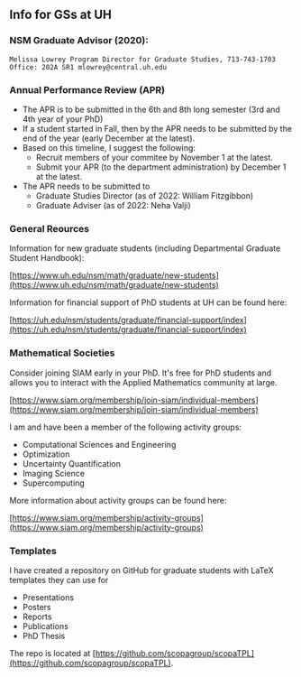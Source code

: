 ## Info for GSs at UH

### NSM Graduate Advisor (2020):
``
Melissa Lowrey
Program Director for Graduate Studies, 713-743-1703
Office: 202A SR1 mlowrey@central.uh.edu
``

### Annual Performance Review (APR)
* The APR is to be submitted in the 6th and 8th long semester (3rd and 4th year of your PhD)
* If a student started in Fall, then by the APR needs to be submitted by the end of the year (early December at the latest).
* Based on this timeline, I suggest the following:
	* Recruit members of your commitee by November 1 at the latest.
	* Submit your APR (to the department administration) by December 1 at the latest.
* The APR needs to be submitted to
	* Graduate Studies Director (as of 2022: William Fitzgibbon)
	* Graduate Adviser (as of 2022: Neha Valji) 

### General Reources 

Information for new graduate students (including Departmental Graduate Student Handbook):

[https://www.uh.edu/nsm/math/graduate/new-students](https://www.uh.edu/nsm/math/graduate/new-students)

Information for financial support of PhD students at UH can be found here:

[https://uh.edu/nsm/students/graduate/financial-support/index](https://uh.edu/nsm/students/graduate/financial-support/index)


### Mathematical Societies

Consider joining SIAM early in your PhD. It's free for PhD students and allows you to interact with the Applied Mathematics community at large.

[https://www.siam.org/membership/join-siam/individual-members](https://www.siam.org/membership/join-siam/individual-members) 

I am and have been a member of the following activity groups:
* Computational Sciences and Engineering
* Optimization
* Uncertainty Quantification
* Imaging Science
* Supercomputing

More information about activity groups can be found here:

[https://www.siam.org/membership/activity-groups](https://www.siam.org/membership/activity-groups)


### Templates

I have created a repository on GitHub for graduate students with LaTeX templates they can use for

* Presentations
* Posters
* Reports
* Publications
* PhD Thesis

The repo is located at [https://github.com/scopagroup/scopaTPL](https://github.com/scopagroup/scopaTPL).
